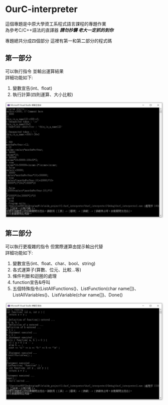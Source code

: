 # OurC-interpreter

這個專題是中原大學資工系程式語言課程的專題作業  
為參考C/C++語法的直譯器
***請勿抄襲 老大一定抓的到你***

專題總共分成四個部分 這裡有第一和第二部分的程式碼  
## 第一部分
可以執行指令 並輸出運算結果  
詳細功能如下:
  1. 變數宣告(int、float)
  2. 執行計算(四則運算、大小比較)  
  
![image](https://github.com/ny9950610/OurC-interpreter/blob/main/example1.JPG)

## 第二部分
可以執行更複雜的指令 但實際運算由提示輸出代替  
詳細功能如下:
  1. 變數宣告(int、float、char、bool、string)
  2. 各式運算子(算數、位元、比較...等)
  3. 條件判斷和迴圈的處理
  4. function宣告&呼叫
  5. 五個特殊指令(ListAllFunctions()、ListFunction(char name[])、ListAllVariables()、ListVariable(char name[])、Done()

![image](https://github.com/ny9950610/OurC-interpreter/blob/main/example2.JPG)
